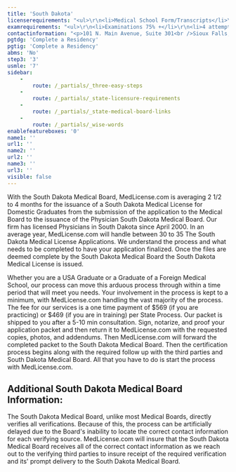 ```yaml
---
title: 'South Dakota'
licenserequirements: "<ul>\r\n<li>Medical School Form/Transcripts</li>\r\n<li>3 Physician References</li>\r\n<li>All State Medical Licenses (past/present)</li>\r\n<li>Criminal Background Check</li>\r\n<li>Employment/Privileges (all)</li>\r\n<li>Exam Scores</li>\r\n<li>Internship/Residency/Fellowship</li>\r\n</ul>"
examrequirements: "<ul>\r\n<li>Examinations 75% +</li>\r\n<li>4 attempt limit - Step 3 of the USMLE</li>\r\n<li>10 year limit - USMLE</li>\r\n<li>1 year PGY for USA Grads</li>\r\n<li>3 year PGY for International Grads</li>\r\n<li>Yes 10 year rule (SPEX, 150 hrs cme or ABMS)</li>\r\n<li>State Exam Accepted if Pre-1975</li>\r\n</ul>"
contactinformation: "<p>101 N. Main Avenue, Suite 301<br />Sioux Falls, SD 57104<br />Phone: (605) 367-7781<br />Fax: (605) 367-7786</p>\r\n<p><a href=\"http://www.sdbmoe.gov/\">www.sdbmoe.gov</a></p>"
pgtdg: 'Complete a Residency'
pgtig: 'Complete a Residency'
abms: 'No'
step3: '3'
usmle: '7'
sidebar:
    -
        route: /_partials/_three-easy-steps
    -
        route: /_partials/_state-licensure-requirements
    -
        route: /_partials/_state-medical-board-links
    -
        route: /_partials/_wise-words
enablefeatureboxes: '0'
name1: ''
url1: ''
name2: ''
url2: ''
name3: ''
url3: ''
visible: false
---
```


<p>With the South Dakota Medical Board, MedLicense.com is averaging 2 1/2 to 4 months for the issuance of a South Dakota Medical License for Domestic Graduates from the submission of the application to the Medical Board to the issuance of the Physician South Dakota Medical Board. Our firm has licensed Physicians in South Dakota since April 2000. In an average year, MedLicense.com will handle between 30 to 35 The South Dakota Medical License Applications. We understand the process and what needs to be completed to have your application finalized. Once the files are deemed complete by the South Dakota Medical Board the South Dakota Medical License is issued.</p>
<p>Whether you are a USA Graduate or a Graduate of a Foreign Medical School, our process can move this arduous process through within a time period that will meet you needs. Your involvement in the process is kept to a minimum, with MedLicense.com handling the vast majority of the process. The fee for our services is a one time payment of $569 (if you are practicing) or $469 (if you are in training) per State Process. Our packet is shipped to you after a 5-10 min consultation. Sign, notarize, and proof your application packet and then return it to MedLicense.com with the requested copies, photos, and addendums. Then MedLicense.com will forward the completed packet to the South Dakota Medical Board. Then the certification process begins along with the required follow up with the third parties and South Dakota Medical Board. All that you have to do is start the process with MedLicense.com.</p>
<h2 id="mcetoc_1ce9l03p30">Additional South Dakota Medical Board Information:</h2>
<p>The South Dakota Medical Board, unlike most Medical Boards, directly verifies all verifications. Because of this, the process can be artificially delayed due to the Board's inability to locate the correct contact information for each verifying source. MedLicense.com will insure that the South Dakota Medical Board receives all of the correct contact information as we reach out to the verifying third parties to insure receipt of the required verification and its' prompt delivery to the South Dakota Medical Board.</p>